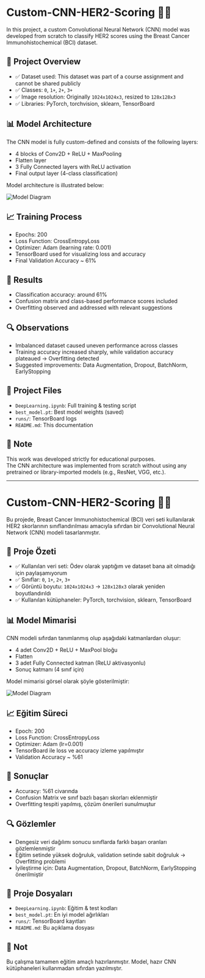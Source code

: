 # Custom-CNN-HER2-Scoring 🔬🧠

In this project, a custom Convolutional Neural Network (CNN) model was developed from scratch to classify HER2 scores using the Breast Cancer Immunohistochemical (BCI) dataset.

## 🚀 Project Overview

- ✅ Dataset used: This dataset was part of a course assignment and cannot be shared publicly  
- ✅ Classes: `0`, `1+`, `2+`, `3+`  
- ✅ Image resolution: Originally `1024x1024x3`, resized to `128x128x3`  
- ✅ Libraries: PyTorch, torchvision, sklearn, TensorBoard

## 📊 Model Architecture

The CNN model is fully custom-defined and consists of the following layers:

- 4 blocks of Conv2D + ReLU + MaxPooling  
- Flatten layer  
- 3 Fully Connected layers with ReLU activation  
- Final output layer (4-class classification)

Model architecture is illustrated below:

![Model Diagram](./model_diagram.png)

## 📈 Training Process

- Epochs: 200  
- Loss Function: CrossEntropyLoss  
- Optimizer: Adam (learning rate: 0.001)  
- TensorBoard used for visualizing loss and accuracy  
- Final Validation Accuracy ~ 61%

## 🧪 Results

- Classification accuracy: around 61%  
- Confusion matrix and class-based performance scores included  
- Overfitting observed and addressed with relevant suggestions

## 🔍 Observations

- Imbalanced dataset caused uneven performance across classes  
- Training accuracy increased sharply, while validation accuracy plateaued → Overfitting detected  
- Suggested improvements: Data Augmentation, Dropout, BatchNorm, EarlyStopping

## 📁 Project Files

- `DeepLearning.ipynb`: Full training & testing script  
- `best_model.pt`: Best model weights (saved)  
- `runs/`: TensorBoard logs  
- `README.md`: This documentation

## 📝 Note

This work was developed strictly for educational purposes.  
The CNN architecture was implemented from scratch without using any pretrained or library-imported models (e.g., ResNet, VGG, etc.).

---

# Custom-CNN-HER2-Scoring 🔬🧠

Bu projede, Breast Cancer Immunohistochemical (BCI) veri seti kullanılarak HER2 skorlarının sınıflandırılması amacıyla sıfırdan bir Convolutional Neural Network (CNN) modeli tasarlanmıştır.

## 🚀 Proje Özeti

- ✅ Kullanılan veri seti: Ödev olarak yaptığım ve dataset bana ait olmadığı için paylaşamıyorum  
- ✅ Sınıflar: `0`, `1+`, `2+`, `3+`  
- ✅ Görüntü boyutu: `1024x1024x3` → `128x128x3` olarak yeniden boyutlandırıldı  
- ✅ Kullanılan kütüphaneler: PyTorch, torchvision, sklearn, TensorBoard

## 📊 Model Mimarisi

CNN modeli sıfırdan tanımlanmış olup aşağıdaki katmanlardan oluşur:

- 4 adet Conv2D + ReLU + MaxPool bloğu  
- Flatten  
- 3 adet Fully Connected katman (ReLU aktivasyonlu)  
- Sonuç katmanı (4 sınıf için)

Model mimarisi görsel olarak şöyle gösterilmiştir:

![Model Diagram](./model_diagram.png)

## 📈 Eğitim Süreci

- Epoch: 200  
- Loss Function: CrossEntropyLoss  
- Optimizer: Adam (lr=0.001)  
- TensorBoard ile loss ve accuracy izleme yapılmıştır  
- Validation Accuracy ~ %61

## 🧪 Sonuçlar

- Accuracy: %61 civarında  
- Confusion Matrix ve sınıf bazlı başarı skorları eklenmiştir  
- Overfitting tespiti yapılmış, çözüm önerileri sunulmuştur

## 🔍 Gözlemler

- Dengesiz veri dağılımı sonucu sınıflarda farklı başarı oranları gözlemlenmiştir  
- Eğitim setinde yüksek doğruluk, validation setinde sabit doğruluk → Overfitting problemi  
- İyileştirme için: Data Augmentation, Dropout, BatchNorm, EarlyStopping önerilmiştir

## 📁 Proje Dosyaları

- `DeepLearning.ipynb`: Eğitim & test kodları  
- `best_model.pt`: En iyi model ağırlıkları  
- `runs/`: TensorBoard kayıtları  
- `README.md`: Bu açıklama dosyası

## 📝 Not

Bu çalışma tamamen eğitim amaçlı hazırlanmıştır. Model, hazır CNN kütüphaneleri kullanmadan sıfırdan yazılmıştır.

